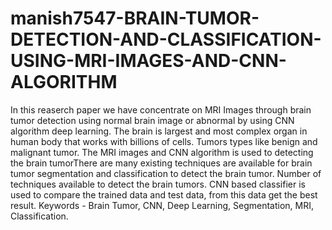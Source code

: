 # manish7547-BRAIN-TUMOR-DETECTION-AND-CLASSIFICATION-USING-MRI-IMAGES-AND-CNN-ALGORITHM
In this reaserch paper we have concentrate on MRI Images through brain tumor detection using normal  brain image or abnormal by using CNN algorithm deep learning. The brain is largest and most complex  organ in human body that works with billions of cells. Tumors types like benign and malignant tumor.  The MRI images and CNN algorithm is used to detecting the brain tumorThere are many existing 
techniques are available for brain tumor segmentation and classification to detect the brain tumor. 
Number of techniques available to detect the brain tumors. CNN based classifier is used to compare the 
trained data and test data, from this data get the best result.
Keywords - Brain Tumor, CNN, Deep Learning, Segmentation, MRI, Classification.
